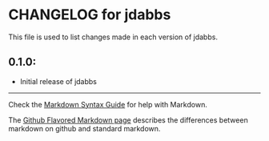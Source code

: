 # CHANGELOG for jdabbs

This file is used to list changes made in each version of jdabbs.

## 0.1.0:

* Initial release of jdabbs

- - - 
Check the [Markdown Syntax Guide](http://daringfireball.net/projects/markdown/syntax) for help with Markdown.

The [Github Flavored Markdown page](http://github.github.com/github-flavored-markdown/) describes the differences between markdown on github and standard markdown.
